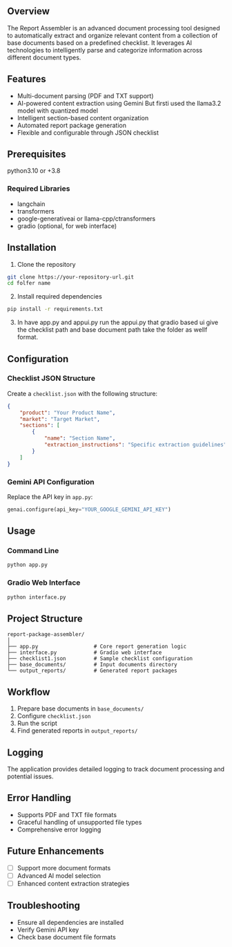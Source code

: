 

## Overview

The Report Assembler is an advanced document processing tool designed to automatically extract and organize relevant content from a collection of base documents based on a predefined checklist. It leverages AI technologies to intelligently parse and categorize information across different document types.

## Features

-  Multi-document parsing (PDF and TXT support)
-  AI-powered content extraction using Gemini But firsti used the llama3.2 model with quantized model
-  Intelligent section-based content organization
-  Automated report package generation
-  Flexible and configurable through JSON checklist

## Prerequisites

python3.10 or +3.8
 
### Required Libraries
- langchain
- transformers
- google-generativeai or  llama-cpp/ctransformers
- gradio (optional, for web interface)

## Installation

1. Clone the repository
```bash
git clone https://your-repository-url.git
cd folfer name 
```

2. Install required dependencies
```bash
pip install -r requirements.txt
```
3. In have app.py and appui.py run the appui.py that gradio based ui give the checklist path and base document path take the folder as wellf  format.

## Configuration

### Checklist JSON Structure
Create a `checklist.json` with the following structure:

```json
{
    "product": "Your Product Name",
    "market": "Target Market",
    "sections": [
        {
            "name": "Section Name",
            "extraction_instructions": "Specific extraction guidelines"
        }
    ]
}
```

### Gemini API Configuration
Replace the API key in `app.py`:
```python
genai.configure(api_key="YOUR_GOOGLE_GEMINI_API_KEY")
```

## Usage

### Command Line
```bash
python app.py
```

### Gradio Web Interface
```bash
python interface.py
```

## Project Structure
```
report-package-assembler/
│
├── app.py                  # Core report generation logic
├── interface.py            # Gradio web interface
├── checklist1.json         # Sample checklist configuration
├── base_documents/         # Input documents directory
└── output_reports/         # Generated report packages
```

## Workflow
1. Prepare base documents in `base_documents/`
2. Configure `checklist.json`
3. Run the script
4. Find generated reports in `output_reports/`

## Logging
The application provides detailed logging to track document processing and potential issues.

## Error Handling
- Supports PDF and TXT file formats
- Graceful handling of unsupported file types
- Comprehensive error logging

## Future Enhancements
- [ ] Support more document formats
- [ ] Advanced AI model selection
- [ ] Enhanced content extraction strategies

## Troubleshooting
- Ensure all dependencies are installed
- Verify Gemini API key
- Check base document file formats



```

